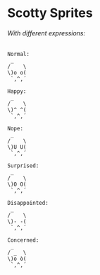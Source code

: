 # Scotty Sprites

###### With different expressions:

```
Normal:
 _    
/    \
\)o o(
 `,^,´

Happy:
 _    
/    \
\)^ ^(
 `,^,´

Nope:
 _    
/    \
\)U U(
 `,^,´

Surprised:
 _    
/    \
\)O O(
 `,^,´

Disappointed:
 _    
/    \
\)- -(
 `,^,´

Concerned:
 _    
/ _  \
\)o ò(
 `,^,´

```
